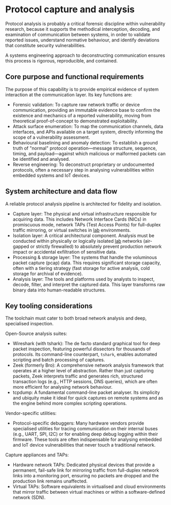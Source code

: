 # Protocol capture and analysis

Protocol analysis is probably a critical forensic discipline within vulnerability research, because it supports 
the methodical interception, decoding, and examination of communication between systems, in order to validate reported issues, 
understand normative behaviour, and identify deviations that constitute security vulnerabilities. 

A systems engineering approach to deconstructing communication ensures this process is rigorous, reproducible, and contained.

## Core purpose and functional requirements

The purpose of this capability is to provide empirical evidence of system interaction at the communication layer. Its key functions are:

* Forensic validation: To capture raw network traffic or device communication, providing an immutable evidence base to confirm the existence and mechanics of a reported vulnerability, moving from theoretical proof-of-concept to demonstrated exploitability.
* Attack surface enumeration: To map the communication channels, data interfaces, and APIs available on a target system, directly informing the scope of a vulnerability assessment.
* Behavioural baselining and anomaly detection: To establish a ground truth of "normal" protocol operation—message structure, sequence, timing, and payload—against which malicious or malformed packets can be identified and analysed.
* Reverse engineering: To deconstruct proprietary or undocumented protocols, often a necessary step in analysing vulnerabilities within embedded systems and IoT devices.

## System architecture and data flow

A reliable protocol analysis pipeline is architected for fidelity and isolation.

* Capture layer: The physical and virtual infrastructure responsible for acquiring data. This includes Network Interface Cards (NICs) in promiscuous mode, network TAPs (Test Access Points) for full-duplex traffic mirroring, or virtual switches in [lab](../lab/lab.md) environments.
* Isolation layer: A critical architectural component. Analysis must be conducted within physically or logically isolated [lab](../lab/lab.md) networks (air-gapped or strictly firewalled) to absolutely prevent production network impact or accidental exfiltration of sensitive data.
* Processing & storage layer: The systems that handle the voluminous packet capture (pcap) data. This requires significant storage capacity, often with a tiering strategy (fast storage for active analysis, cold storage for archival of evidence).
* Analysis layer: The tools and platforms used by analysts to inspect, decode, filter, and interpret the captured data. This layer transforms raw binary data into human-readable structures.

## Key tooling considerations

The toolchain must cater to both broad network analysis and deep, specialised inspection.

Open-Source analysis suites:

* Wireshark (with tshark): The de facto standard graphical tool for deep packet inspection, featuring powerful dissectors for thousands of protocols. Its command-line counterpart, `tshark`, enables automated scripting and batch processing of captures.
* Zeek (formerly Bro): A comprehensive network analysis framework that operates at a higher level of abstraction. Rather than just capturing packets, Zeek interprets traffic and generates rich, structured transaction logs (e.g., HTTP sessions, DNS queries), which are often more efficient for analysing network behaviour.
* tcpdump: A fundamental command-line packet analyser. Its simplicity and ubiquity make it ideal for quick captures on remote systems and as the engine behind more complex scripting operations.

Vendor-specific utilities:

* Protocol-specific debuggers: Many hardware vendors provide specialised utilities for tracing communication on their internal buses (e.g., UART, SPI, I2C) or for enabling deep debug logging within their firmware. These tools are often indispensable for analysing embedded and IoT device vulnerabilities that never touch a traditional network.

Capture appliances and TAPs:

* Hardware network TAPs: Dedicated physical devices that provide a permanent, fail-safe link for mirroring traffic from full-duplex network links into a monitoring port, ensuring no packets are dropped and the production link remains unaffected.
* Virtual TAPs: Software equivalents in virtualised and cloud environments that mirror traffic between virtual machines or within a software-defined network (SDN).

